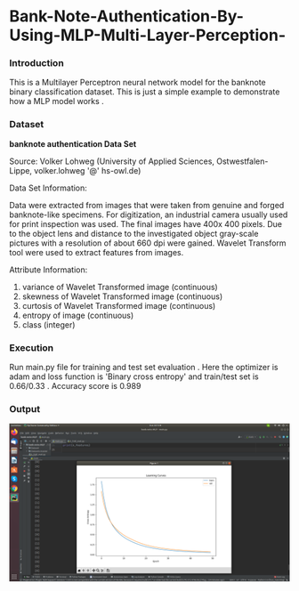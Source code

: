 # Bank-Note-Authentication-By-Using-MLP-Multi-Layer-Perception-
### Introduction
This is a Multilayer Perceptron neural network model for the banknote binary classification dataset.
This is just a simple example to demonstrate how a MLP model works .

### Dataset
<b> banknote authentication Data Set </b>

Source:
Volker Lohweg (University of Applied Sciences, Ostwestfalen-Lippe, volker.lohweg '@' hs-owl.de)

Data Set Information:

Data were extracted from images that were taken from genuine and forged banknote-like specimens. For digitization, an industrial camera usually used for print inspection was used. The final images have 400x 400 pixels. Due to the object lens and distance to the investigated object gray-scale pictures with a resolution of about 660 dpi were gained. Wavelet Transform tool were used to extract features from images.


Attribute Information:

1. variance of Wavelet Transformed image (continuous)
2. skewness of Wavelet Transformed image (continuous)
3. curtosis of Wavelet Transformed image (continuous)
4. entropy of image (continuous)
5. class (integer)

### Execution
Run main.py file for training and test set evaluation .
Here the optimizer is adam and loss function is 'Binary cross entropy' and train/test set is 0.66/0.33 .
Accuracy score is 0.989

### Output 
![image](https://github.com/ask-santosh/Bank-Note-Authentication-By-Using-MLP-Multi-Layer-Perception-/blob/main/Screenshot%20from%202021-08-01%2022-13-56.png)
